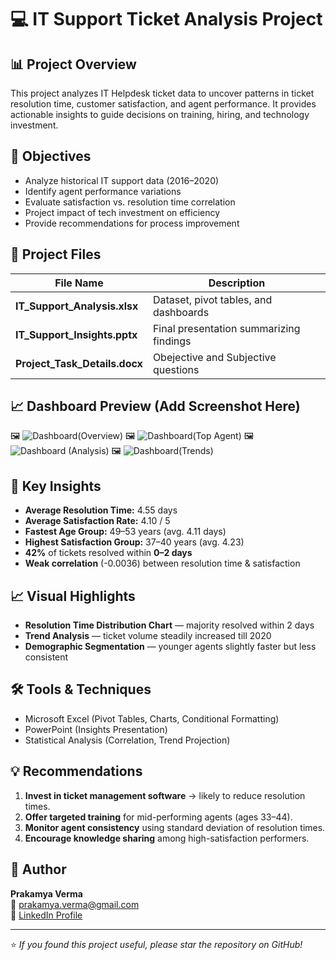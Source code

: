 # 💻 IT Support Ticket Analysis Project

## 📊 Project Overview
This project analyzes IT Helpdesk ticket data to uncover patterns in ticket resolution time, customer satisfaction, and agent performance. It provides actionable insights to guide decisions on training, hiring, and technology investment.

## 🧠 Objectives
- Analyze historical IT support data (2016–2020)
- Identify agent performance variations
- Evaluate satisfaction vs. resolution time correlation
- Project impact of tech investment on efficiency
- Provide recommendations for process improvement

## 📁 Project Files
| File Name | Description |
|------------|-------------|
| **IT_Support_Analysis.xlsx** | Dataset, pivot tables, and dashboards |
| **IT_Support_Insights.pptx** | Final presentation summarizing findings |
| **Project_Task_Details.docx** | Obejective and Subjective questions |

## 📈 Dashboard Preview (Add Screenshot Here)
🖼️  ![Dashboard(Overview)](<Screenshot 2025-10-21 214819.png>)
🖼️  ![Dashboard(Top Agent)](<Dashboard(Top Agent).png>)
🖼️  ![Dashboard (Analysis)](<Dashboard (Analysis).png>)
🖼️  ![Dashboard(Trends)](Dashboard(Trends).png)


## 🚀 Key Insights
- **Average Resolution Time:** 4.55 days  
- **Average Satisfaction Rate:** 4.10 / 5  
- **Fastest Age Group:** 49–53 years (avg. 4.11 days)  
- **Highest Satisfaction Group:** 37–40 years (avg. 4.23)  
- **42%** of tickets resolved within **0–2 days**  
- **Weak correlation** (-0.0036) between resolution time & satisfaction

## 📈 Visual Highlights
- **Resolution Time Distribution Chart** — majority resolved within 2 days  
- **Trend Analysis** — ticket volume steadily increased till 2020  
- **Demographic Segmentation** — younger agents slightly faster but less consistent

## 🛠️ Tools & Techniques
- Microsoft Excel (Pivot Tables, Charts, Conditional Formatting)  
- PowerPoint (Insights Presentation)  
- Statistical Analysis (Correlation, Trend Projection)

## 💡 Recommendations
1. **Invest in ticket management software** → likely to reduce resolution times.  
2. **Offer targeted training** for mid-performing agents (ages 33–44).  
3. **Monitor agent consistency** using standard deviation of resolution times.  
4. **Encourage knowledge sharing** among high-satisfaction performers.

## 👤 Author
**Prakamya Verma**  
📧 prakamya.verma@gmail.com  
🔗 [LinkedIn Profile](https://www.linkedin.com/in/prakamya-verma/)

---
⭐ *If you found this project useful, please star the repository on GitHub!*
